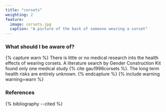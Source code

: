 ```yaml
---
title: "corsets"
weighting: 2
feature:
  image: corsets.jpg
  caption: "A picture of the back of someone wearing a corset"
---
```


### What should I be aware of?

{% capture warn %}
There is little or no medical research into the health effects of wearing corsets. A literature search by Gender Construction Kit found only one medical study {% cite gau1998corsets %}. The long term health risks are entirely unknown.
{% endcapture %}
{% include warning warning=warn %}

### References

{% bibliography --cited %}
